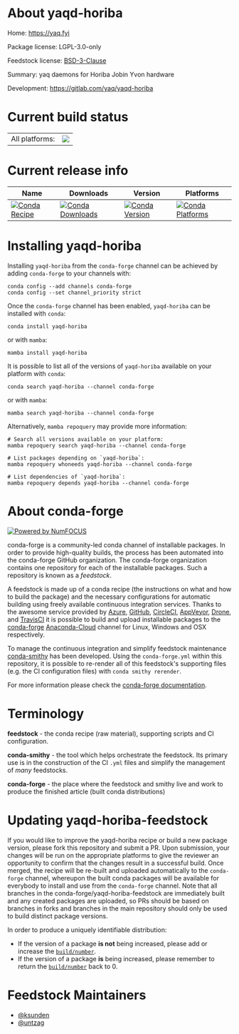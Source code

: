 About yaqd-horiba
=================

Home: https://yaq.fyi

Package license: LGPL-3.0-only

Feedstock license: [BSD-3-Clause](https://github.com/conda-forge/yaqd-horiba-feedstock/blob/main/LICENSE.txt)

Summary: yaq daemons for Horiba Jobin Yvon hardware

Development: https://gitlab.com/yaq/yaqd-horiba

Current build status
====================


<table><tr><td>All platforms:</td>
    <td>
      <a href="https://dev.azure.com/conda-forge/feedstock-builds/_build/latest?definitionId=10384&branchName=main">
        <img src="https://dev.azure.com/conda-forge/feedstock-builds/_apis/build/status/yaqd-horiba-feedstock?branchName=main">
      </a>
    </td>
  </tr>
</table>

Current release info
====================

| Name | Downloads | Version | Platforms |
| --- | --- | --- | --- |
| [![Conda Recipe](https://img.shields.io/badge/recipe-yaqd--horiba-green.svg)](https://anaconda.org/conda-forge/yaqd-horiba) | [![Conda Downloads](https://img.shields.io/conda/dn/conda-forge/yaqd-horiba.svg)](https://anaconda.org/conda-forge/yaqd-horiba) | [![Conda Version](https://img.shields.io/conda/vn/conda-forge/yaqd-horiba.svg)](https://anaconda.org/conda-forge/yaqd-horiba) | [![Conda Platforms](https://img.shields.io/conda/pn/conda-forge/yaqd-horiba.svg)](https://anaconda.org/conda-forge/yaqd-horiba) |

Installing yaqd-horiba
======================

Installing `yaqd-horiba` from the `conda-forge` channel can be achieved by adding `conda-forge` to your channels with:

```
conda config --add channels conda-forge
conda config --set channel_priority strict
```

Once the `conda-forge` channel has been enabled, `yaqd-horiba` can be installed with `conda`:

```
conda install yaqd-horiba
```

or with `mamba`:

```
mamba install yaqd-horiba
```

It is possible to list all of the versions of `yaqd-horiba` available on your platform with `conda`:

```
conda search yaqd-horiba --channel conda-forge
```

or with `mamba`:

```
mamba search yaqd-horiba --channel conda-forge
```

Alternatively, `mamba repoquery` may provide more information:

```
# Search all versions available on your platform:
mamba repoquery search yaqd-horiba --channel conda-forge

# List packages depending on `yaqd-horiba`:
mamba repoquery whoneeds yaqd-horiba --channel conda-forge

# List dependencies of `yaqd-horiba`:
mamba repoquery depends yaqd-horiba --channel conda-forge
```


About conda-forge
=================

[![Powered by
NumFOCUS](https://img.shields.io/badge/powered%20by-NumFOCUS-orange.svg?style=flat&colorA=E1523D&colorB=007D8A)](https://numfocus.org)

conda-forge is a community-led conda channel of installable packages.
In order to provide high-quality builds, the process has been automated into the
conda-forge GitHub organization. The conda-forge organization contains one repository
for each of the installable packages. Such a repository is known as a *feedstock*.

A feedstock is made up of a conda recipe (the instructions on what and how to build
the package) and the necessary configurations for automatic building using freely
available continuous integration services. Thanks to the awesome service provided by
[Azure](https://azure.microsoft.com/en-us/services/devops/), [GitHub](https://github.com/),
[CircleCI](https://circleci.com/), [AppVeyor](https://www.appveyor.com/),
[Drone](https://cloud.drone.io/welcome), and [TravisCI](https://travis-ci.com/)
it is possible to build and upload installable packages to the
[conda-forge](https://anaconda.org/conda-forge) [Anaconda-Cloud](https://anaconda.org/)
channel for Linux, Windows and OSX respectively.

To manage the continuous integration and simplify feedstock maintenance
[conda-smithy](https://github.com/conda-forge/conda-smithy) has been developed.
Using the ``conda-forge.yml`` within this repository, it is possible to re-render all of
this feedstock's supporting files (e.g. the CI configuration files) with ``conda smithy rerender``.

For more information please check the [conda-forge documentation](https://conda-forge.org/docs/).

Terminology
===========

**feedstock** - the conda recipe (raw material), supporting scripts and CI configuration.

**conda-smithy** - the tool which helps orchestrate the feedstock.
                   Its primary use is in the construction of the CI ``.yml`` files
                   and simplify the management of *many* feedstocks.

**conda-forge** - the place where the feedstock and smithy live and work to
                  produce the finished article (built conda distributions)


Updating yaqd-horiba-feedstock
==============================

If you would like to improve the yaqd-horiba recipe or build a new
package version, please fork this repository and submit a PR. Upon submission,
your changes will be run on the appropriate platforms to give the reviewer an
opportunity to confirm that the changes result in a successful build. Once
merged, the recipe will be re-built and uploaded automatically to the
`conda-forge` channel, whereupon the built conda packages will be available for
everybody to install and use from the `conda-forge` channel.
Note that all branches in the conda-forge/yaqd-horiba-feedstock are
immediately built and any created packages are uploaded, so PRs should be based
on branches in forks and branches in the main repository should only be used to
build distinct package versions.

In order to produce a uniquely identifiable distribution:
 * If the version of a package **is not** being increased, please add or increase
   the [``build/number``](https://docs.conda.io/projects/conda-build/en/latest/resources/define-metadata.html#build-number-and-string).
 * If the version of a package **is** being increased, please remember to return
   the [``build/number``](https://docs.conda.io/projects/conda-build/en/latest/resources/define-metadata.html#build-number-and-string)
   back to 0.

Feedstock Maintainers
=====================

* [@ksunden](https://github.com/ksunden/)
* [@untzag](https://github.com/untzag/)

